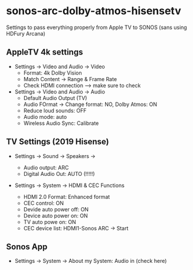 # sonos-arc-dolby-atmos-hisensetv
Settings to pass everything properly from Apple TV to SONOS (sans using HDFury Arcana)

## AppleTV 4k settings

- Settings -> Video and Audio -> Video
  - Format: 4k Dolby Vision
  - Match Content -> Range & Frame Rate
  - Check HDMI connection --> make sure to check
- Settings -> Video and Audio -> Audio
  - Default Audio Output (TV)
  - Audio FOrmat -> Change format: NO, Dolby Atmos: ON
  - Reduce loud sounds: OFF
  - Audio mode: auto
  - Wireless Audio Sync: Calibrate

## TV Settings (2019 Hisense)
- Settings -> Sound -> Speakers -> 
   - Audio output: ARC
   - Digital Audio Out: AUTO (!!!!!)
   
- Settings -> System -> HDMI & CEC Functions
   - HDMI 2.0 Format: Enhanced format
   - CEC control: ON
   - Devide auto power off: ON
   - Device auto power on: ON
   - TV auto powe on: ON
   - CEC device list: HDMI1-Sonos ARC -> Start
   
 ## Sonos App
  - Settings -> System -> About my System: Audio in (check here)
  
